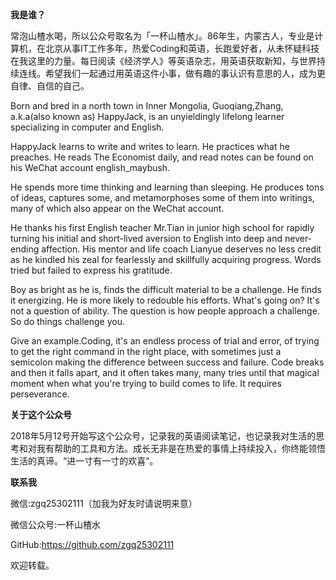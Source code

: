 **我是谁？**

常泡山楂水喝，所以公众号取名为「一杯山楂水」。86年生，内蒙古人，专业是计算机，在北京从事IT工作多年，热爱Coding和英语，长跑爱好者，从未怀疑科技在我这里的力量。每日阅读《经济学人》等英语杂志，用英语获取新知，与世界持续连线。希望我们一起通过用英语这件小事，做有趣的事认识有意思的人，成为更自律、自信的自己。

Born and bred in a north town in Inner Mongolia, Guoqiang,Zhang, a.k.a(also known as) HappyJack, is an unyieldingly lifelong learner specializing in computer and English. 

HappyJack learns to write and writes to learn. He practices what he preaches. He reads The Economist daily, and read notes can be found on his WeChat account english_maybush.

He spends more time thinking and learning than sleeping. He produces tons of ideas, captures some, and metamorphoses some of them into writings, many of which also appear on the WeChat account. 

He thanks his first English teacher Mr.Tian in junior high school for rapidly turning his initial and short-lived aversion to English into deep and never-ending affection. His mentor and life coach Lianyue deserves no less credit as he kindled his zeal for fearlessly and skillfully acquiring progress. Words tried but failed to express his gratitude. 

Boy as bright as he is, finds the difficult material to be a challenge. He finds it energizing. He is more likely to redouble his efforts. What's going on? It's not a question of ability. The question is how people approach a challenge. So do things challenge you.

Give an example.Coding, it's an endless process of trial and error, of trying to get the right command in the right place, with sometimes just a semicolon making the difference between success and failure. Code breaks and then it falls apart, and it often takes many, many tries until that magical moment when what you're trying to build comes to life. It requires perseverance. 


**关于这个公众号**

2018年5月12号开始写这个公众号，记录我的英语阅读笔记，也记录我对生活的思考和对我有帮助的工具和方法。成长无非是在热爱的事情上持续投入，你终能领悟生活的真谛。“进一寸有一寸的欢喜”。

 

**联系我**

微信:zgq25302111（加我为好友时请说明来意）

微信公众号:一杯山楂水

GitHub:https://github.com/zgq25302111

欢迎转载。